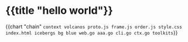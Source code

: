 # {{title "hello world"}}

{{chart "chain" `
context
    volcanos
        proto.js
        frame.js
        order.js
        style.css
        index.html
    icebergs bg blue
        web.go
        aaa.go
        cli.go
        ctx.go
    toolkits
`}}
